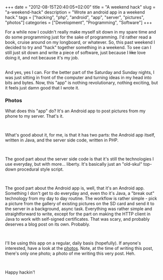 +++
date = "2012-08-15T20:40:05+02:00"
title = "A weekend hack"
slug = "a-weekend-hack"
description = "Wrote an android app in a weekend hack."
tags = ["hacking", "php", "android", "app", "server", "pictures", "photos"]
categories = ["Development", "Programming", "Software"]
+++
<p>For a while now I couldn't really make myself sit down in my spare time and do some programming just for the sake of programming. I'd rather read a book, cruise around on my longboard, or whatever. So, this past weekend I decided to try and "hack" together something in a weekend. To see can I still just sit down and write a piece of software, just because I <strike>like</strike> love doing it, and not because it's my job.<br>

<br>

And yes, yes I can. For the better part of the Saturday and Sunday nights, I was just sitting in front of the computer and turning ideas in my head into bits and bytes. Now, this "app" is nothing revolutionary, nothing exciting, but it feels just damn good that I wrote it.<br>

</p>
<h3>Photos</h3>

What does this "app" do? It's an Android app to post pictures from my phone to my server. That's it.<br>

<br>

What's good about it, for me, is that it has two parts: the Android app itself, written in Java, and the server side code, written in PHP.<br>

<br>

The good part about the server side code is that it's still the technologies I use everyday, but with more... liberty. It's basically just an "old-skul" top-down procedural style script.<br>

<br>

The good part about the Android app is, well, that it's an Android app. Something I don't get to do everyday and, even tho it's Java, a "break out" technology from my day to day routine. The workflow is rather simple - pick a picture from the gallery of existing pictures on the SD card and send it to the server in a background, async task. Everything was rather simple and straightforward to write, except for the part on making the HTTP client in Java to work with self-signed certificates. That was scary, and probably deserves a blog post on its own. Probably.<br>

<br>

I'll be using this app on a regular, daily basis (hopefully). If anyone's interested, have a look at the <a href="http://robertbasic.com/photos/">photos</a>. Note, at the time of writing this post, there's only one photo; a photo of me writing this very post. Heh.<br>

<br>

Happy hackin'!<span rel="pastemarkerend" id="pastemarkerend43011"></span>

